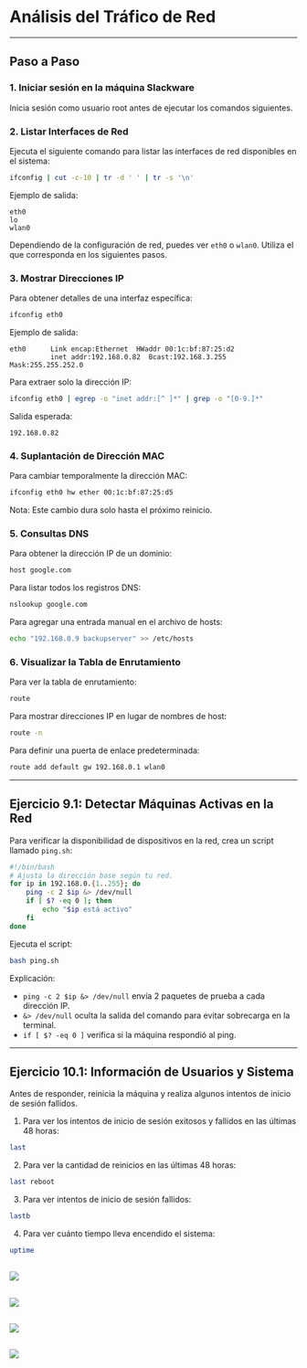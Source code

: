 # Análisis del Tráfico de Red

---

## Paso a Paso

### 1. Iniciar sesión en la máquina Slackware
Inicia sesión como usuario root antes de ejecutar los comandos siguientes.

### 2. Listar Interfaces de Red
Ejecuta el siguiente comando para listar las interfaces de red disponibles en el sistema:
```sh
ifconfig | cut -c-10 | tr -d ' ' | tr -s '\n'
```
Ejemplo de salida:
```
eth0
lo
wlan0
```
Dependiendo de la configuración de red, puedes ver `eth0` o `wlan0`. Utiliza el que corresponda en los siguientes pasos.

### 3. Mostrar Direcciones IP
Para obtener detalles de una interfaz específica:
```sh
ifconfig eth0
```
Ejemplo de salida:
```
eth0      Link encap:Ethernet  HWaddr 00:1c:bf:87:25:d2
          inet addr:192.168.0.82  Bcast:192.168.3.255  Mask:255.255.252.0
```
Para extraer solo la dirección IP:
```sh
ifconfig eth0 | egrep -o "inet addr:[^ ]*" | grep -o "[0-9.]*"
```
Salida esperada:
```
192.168.0.82
```

### 4. Suplantación de Dirección MAC
Para cambiar temporalmente la dirección MAC:
```sh
ifconfig eth0 hw ether 00:1c:bf:87:25:d5
```
Nota: Este cambio dura solo hasta el próximo reinicio.

### 5. Consultas DNS
Para obtener la dirección IP de un dominio:
```sh
host google.com
```
Para listar todos los registros DNS:
```sh
nslookup google.com
```
Para agregar una entrada manual en el archivo de hosts:
```sh
echo "192.168.0.9 backupserver" >> /etc/hosts
```

### 6. Visualizar la Tabla de Enrutamiento
Para ver la tabla de enrutamiento:
```sh
route
```
Para mostrar direcciones IP en lugar de nombres de host:
```sh
route -n
```
Para definir una puerta de enlace predeterminada:
```sh
route add default gw 192.168.0.1 wlan0
```

---

## Ejercicio 9.1: Detectar Máquinas Activas en la Red
Para verificar la disponibilidad de dispositivos en la red, crea un script llamado `ping.sh`:
```sh
#!/bin/bash
# Ajusta la dirección base según tu red.
for ip in 192.168.0.{1..255}; do
    ping -c 2 $ip &> /dev/null
    if [ $? -eq 0 ]; then
        echo "$ip está activo"
    fi
done
```
Ejecuta el script:
```sh
bash ping.sh
```
Explicación:
- `ping -c 2 $ip &> /dev/null` envía 2 paquetes de prueba a cada dirección IP.
- `&> /dev/null` oculta la salida del comando para evitar sobrecarga en la terminal.
- `if [ $? -eq 0 ]` verifica si la máquina respondió al ping.

---

## Ejercicio 10.1: Información de Usuarios y Sistema
Antes de responder, reinicia la máquina y realiza algunos intentos de inicio de sesión fallidos.

1. Para ver los intentos de inicio de sesión exitosos y fallidos en las últimas 48 horas:
```sh
last
```
2. Para ver la cantidad de reinicios en las últimas 48 horas:
```sh
last reboot
```
3. Para ver intentos de inicio de sesión fallidos:
```sh
lastb
```
4. Para ver cuánto tiempo lleva encendido el sistema:
```sh
uptime
```
## ![](https://github.com/rbordel2102/Despliegue/blob/master/slack/Lab09_Network_traffic_analysis/Captura1.png)
## ![](https://github.com/rbordel2102/Despliegue/blob/master/slack/Lab09_Network_traffic_analysis/Captura2.png)
## ![](https://github.com/rbordel2102/Despliegue/blob/master/slack/Lab09_Network_traffic_analysis/Captura3.png)
## ![](https://github.com/rbordel2102/Despliegue/blob/master/slack/Lab09_Network_traffic_analysis/Captura4.png)
